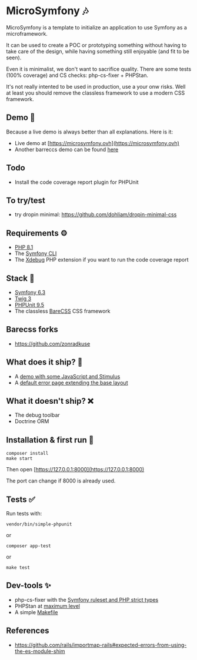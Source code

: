 # MicroSymfony 🎶

MicroSymfony is a template to initialize an application to use Symfony as a microframework.

It can be used to create a POC or prototyping something without having to take care
of the design, while having something still enjoyable (and fit to be seen).

Even it is minimalist, we don't want to sacrifice quality.
There are some tests (100% coverage) and CS checks: php-cs-fixer + PHPStan. 

It's not really intented to be used in production, use a your onw risks.
Well at least you should remove the classless framework to use a modern CSS framework.


## Demo 🌈

Because a live demo is always better than all explanations. Here is it:

* Live demo at [https://microsymfony.ovh](https://microsymfony.ovh)
* Another barreccs demo can be found [here](https://dohliam.github.io/dropin-minimal-css/?bare#text)


## Todo 

* Install the code coverage report plugin for PHPUnit


## To try/test

* try dropin minimal: https://github.com/dohliam/dropin-minimal-css


## Requirements ⚙

* [PHP 8.1](https://www.php.net/releases/8.1/en.php)
* The [Symfony CLI](https://symfony.com/download)
* The [Xdebug](https://xdebug.org/) PHP extension if you want to run the code coverage report


## Stack 🔗

* [Symfony 6.3](https://symfony.com)
* [Twig 3](https://twig.symfony.com)
* [PHPUnit 9.5](https://phpunit.de)
* The classless [BareCSS](http://barecss.com) CSS framework 


## Barecss forks

* https://github.com/zonradkuse


## What does it ship? 🚀

* A [demo with some JavaScript and Stimulus](https://github.com/strangebuzz/MicroSymfony/blob/main/templates/stimulus.html.twig) 
* A [default error page extending the base layout](https://github.com/strangebuzz/symfony-micro/blob/main/templates/bundles/TwigBundle/Exception/error.html.twig)


## What it doesn't ship? ❌

* The debug toolbar
* Doctrine ORM


## Installation & first run 🚀

    composer install
    make start

Then open [https://127.0.0.1:8000](https://127.0.0.1:8000)

The port can change if 8000 is already used.


## Tests ✅

Run tests with:

    vendor/bin/simple-phpunit

or

    composer app-test

or

    make test


## Dev-tools ✨
 
* php-cs-fixer with the [Symfony ruleset and PHP strict types](https://github.com/strangebuzz/MicroSymfony/blob/main/.php-cs-fixer.dist.php)
* PHPStan at [maximum level](https://github.com/strangebuzz/MicroSymfony/blob/main/phpstan.neon)
* A simple [Makefile](https://github.com/strangebuzz/MicroSymfony/blob/main/Makefile)


## References

* https://github.com/rails/importmap-rails#expected-errors-from-using-the-es-module-shim